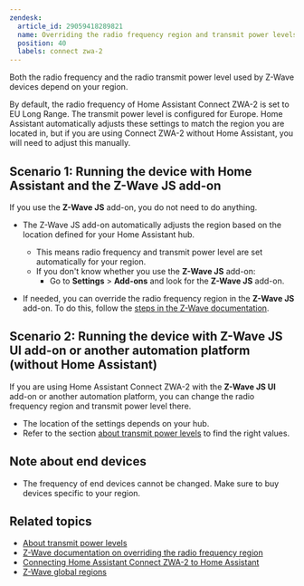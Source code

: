 ```yaml
---
zendesk:
  article_id: 29059418289821
  name: Overriding the radio frequency region and transmit power levels
  position: 40
  labels: connect zwa-2
---
```


Both the radio frequency and the radio transmit power level used by Z-Wave devices depend on your region.

By default, the radio frequency of Home Assistant Connect ZWA-2 is set to EU Long Range. The transmit power level is configured for Europe. Home Assistant automatically adjusts these settings to match the region you are located in, but if you are using Connect ZWA-2 without Home Assistant, you will need to adjust this manually.

## Scenario 1: Running the device with Home Assistant and the Z-Wave JS add-on

If you use the **Z-Wave JS** add-on, you do not need to do anything.

- The Z-Wave JS add-on automatically adjusts the region based on the location defined for your Home Assistant hub.
  - This means radio frequency and transmit power level are set automatically for your region.
  - If you don't know whether you use the **Z-Wave JS** add-on:
    - Go to **Settings** > **Add-ons** and look for the **Z-Wave JS** add-on.

- If needed, you can override the radio frequency region in the **Z-Wave JS** add-on. To do this, follow the [steps in the Z-Wave documentation]((https://www.home-assistant.io/integrations/zwave_js/#overriding-the-radio-frequency-region-of-the-adapter-in-the-z-wave-js-add-on)).

## Scenario 2: Running the device with Z-Wave JS UI add-on or another automation platform (without Home Assistant)

If you are using Home Assistant Connect ZWA-2 with the **Z-Wave JS UI** add-on or another automation platform, you can change the radio frequency region and transmit power level there.

- The location of the settings depends on your hub.
- Refer to the section [about transmit power levels](/hc/en-us/articles/29081378073501) to find the right values.

## Note about end devices

- The frequency of end devices cannot be changed. Make sure to buy devices specific to your region.

## Related topics

- [About transmit power levels](/hc/en-us/articles/29081378073501)
- [Z-Wave documentation on overriding the radio frequency region](https://www.home-assistant.io/integrations/zwave_js/#overriding-the-radio-frequency-region-of-the-adapter-in-the-z-wave-js-add-on)
- [Connecting Home Assistant Connect ZWA-2 to Home Assistant](/hc/en-us/articles/28685765309853)
- [Z-Wave global regions](https://www.silabs.com/wireless/z-wave/global-regions)